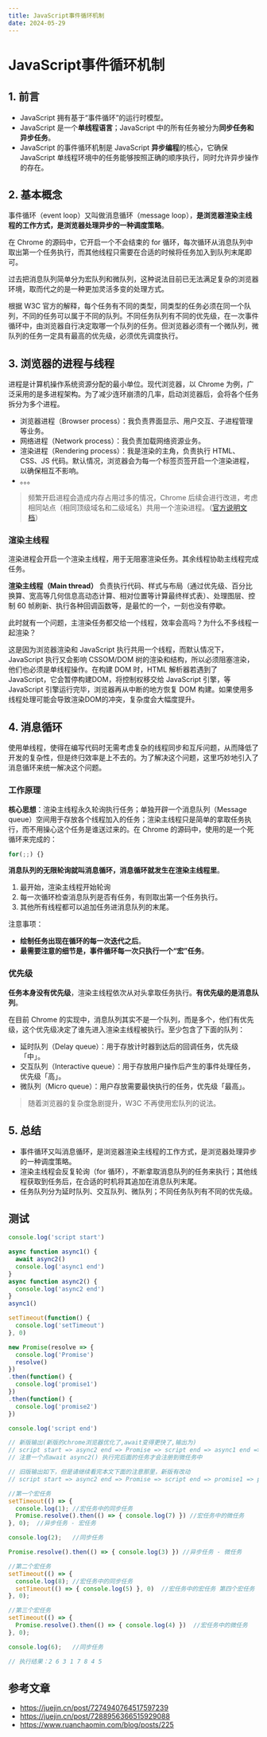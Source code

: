 ```yaml
---
title: JavaScript事件循环机制
date: 2024-05-29
---
```


# JavaScript事件循环机制



## 1. 前言

- JavaScript 拥有基于“事件循环”的运行时模型。
- JavaScript 是一个**单线程语言**；JavaScript 中的所有任务被分为**同步任务和异步任务**。
- JavaScript 的事件循环机制是 JavaScript **异步编程**的核心，它确保 JavaScript 单线程环境中的任务能够按照正确的顺序执行，同时允许异步操作的存在。



## 2. 基本概念

事件循环（event loop）又叫做消息循环（message loop），**是浏览器渲染主线程的工作方式，是浏览器处理异步的一种调度策略**。

在 Chrome 的源码中，它开启一个不会结束的 for 循环，每次循环从消息队列中取出第一个任务执行，而其他线程只需要在合适的时候将任务加入到队列末尾即可。

过去把消息队列简单分为宏队列和微队列，这种说法目前已无法满足复杂的浏览器环境，取而代之的是一种更加灵活多变的处理方式。

根据 W3C 官方的解释，每个任务有不同的类型，同类型的任务必须在同一个队列，不同的任务可以属于不同的队列。不同任务队列有不同的优先级，在一次事件循环中，由浏览器自行决定取哪一个队列的任务。但浏览器必须有一个微队列，微队列的任务一定具有最高的优先级，必须优先调度执行。



## 3. 浏览器的进程与线程

进程是计算机操作系统资源分配的最小单位。现代浏览器，以 Chrome 为例，广泛采用的是多进程架构。为了减少连环崩溃的几率，启动浏览器后，会将各个任务拆分为多个进程。

- 浏览器进程（Browser process）：我负责界面显示、用户交互、子进程管理等业务。
- 网络进程（Network process）：我负责加载网络资源业务。
- 渲染进程（Rendering process）：我是渲染的主角，负责执行 HTML、CSS、JS 代码。默认情况，浏览器会为每一个标签页签开启一个渲染进程，以确保相互不影响。
- 。。。

> 频繁开启进程会造成内存占用过多的情况，Chrome 后续会进行改进，考虑相同站点（相同顶级域名和二级域名）共用一个渲染进程。（[官方说明文档](https://chromium.googlesource.com/chromium/src/+/main/docs/process_model_and_site_isolation.md#Modes-and-Availability)）



### 渲染主线程

渲染进程会开启一个渲染主线程，用于无阻塞渲染任务。其余线程协助主线程完成任务。

**渲染主线程（Main thread）** 负责执行代码、样式与布局（通过优先级、百分比换算、宽高等几何信息高动态计算、相对位置等计算最终样式表）、处理图层、控制 60 帧刷新、执行各种回调函数等，是最忙的一个，一刻也没有停歇。

此时就有一个问题，主渲染任务都交给一个线程，效率会高吗？为什么不多线程一起渲染？

这是因为浏览器渲染和 JavaScript 执行共用一个线程，而默认情况下， JavaScript 执行又会影响 CSSOM/DOM 树的渲染和结构，所以必须阻塞渲染，他们也必须是单线程操作。在构建 DOM 时，HTML 解析器若遇到了 JavaScript，它会暂停构建DOM，将控制权移交给 JavaScript 引擎，等 JavaScript 引擎运行完毕，浏览器再从中断的地方恢复 DOM 构建。如果使用多线程处理可能会导致渲染DOM的冲突，复杂度会大幅度提升。



## 4. 消息循环

使用单线程，使得在编写代码时无需考虑复杂的线程同步和互斥问题，从而降低了开发的复杂性，但是终归效率是上不去的。为了解决这个问题，这里巧妙地引入了消息循环来统一解决这个问题。

### 工作原理

**核心思想**：渲染主线程永久轮询执行任务；单独开辟一个消息队列（Message queue）空间用于存放各个线程加入的任务；渲染主线程只是简单的拿取任务执行，而不用操心这个任务是谁送过来的。在 Chrome 的源码中，使用的是一个死循环来完成的：

```javascript
for(;;) {}
```

**消息队列的无限轮询就叫消息循环，消息循环就发生在渲染主线程里**。

1. 最开始，渲染主线程开始轮询
2. 每一次循环检查消息队列是否有任务，有则取出第一个任务执行。
3. 其他所有线程都可以追加任务进消息队列的末尾。

注意事项：

- **绘制任务出现在循环的每一次迭代之后**。
- **最需要注意的细节是，事件循环每一次只执行一个“宏”任务**。



### 优先级

**任务本身没有优先级**，渲染主线程依次从对头拿取任务执行。**有优先级的是消息队列**。

在目前 Chrome 的实现中，消息队列其实不是一个队列，而是多个，他们有优先级，这个优先级决定了谁先进入渲染主线程被执行。至少包含了下面的队列：

- 延时队列（Delay queue）：用于存放计时器到达后的回调任务，优先级「中」。
- 交互队列（Interactive queue）：用于存放用户操作后产生的事件处理任务，优先级「高」。
- 微队列（Micro queue）：用户存放需要最快执行的任务，优先级「最高」。

> 随着浏览器的复杂度急剧提升，W3C 不再使用宏队列的说法。



## 5. 总结

- 事件循环又叫消息循环，是浏览器渲染主线程的工作方式，是浏览器处理异步的一种调度策略。
- 渲染主线程会反复轮询（for 循环），不断拿取消息队列的任务来执行；其他线程获取到任务后，在合适的时机将其追加在消息队列末尾。
- 任务队列分为延时队列、交互队列、微队列；不同任务队列有不同的优先级。



## 测试

```javascript
console.log('script start')

async function async1() {
  await async2() 
  console.log('async1 end')
}
async function async2() {
  console.log('async2 end')
}
async1()

setTimeout(function() {
  console.log('setTimeout')
}, 0)

new Promise(resolve => {
  console.log('Promise')
  resolve()
})
.then(function() {
  console.log('promise1')
})
.then(function() {
  console.log('promise2')
})

console.log('script end')

// 新版输出(新版的chrome浏览器优化了,await变得更快了,输出为)
// script start => async2 end => Promise => script end => async1 end => promise1 => promise2  => setTimeout
// 注意一个点await async2() 执行完后面的任务才会注册到微任务中

// 旧版输出如下，但是请继续看完本文下面的注意那里，新版有改动
// script start => async2 end => Promise => script end => promise1 => promise2 => **async1 end** => setTimeout 
```

```javascript
//第一个宏任务
setTimeout(() => {
  console.log(1); //宏任务中的同步任务
  Promise.resolve().then(() => { console.log(7) }) //宏任务中的微任务
}, 0);  //异步任务 - 宏任务

console.log(2);   //同步任务

Promise.resolve().then(() => { console.log(3) }) //异步任务 - 微任务

//第二个宏任务
setTimeout(() => { 
  console.log(8); //宏任务中的同步任务
  setTimeout(() => { console.log(5) }, 0)  //宏任务中的宏任务 第四个宏任务
}, 0);

//第三个宏任务
setTimeout(() => { 
  Promise.resolve().then(() => { console.log(4) })  //宏任务中的微任务
}, 0);

console.log(6);   //同步任务

// 执行结果：2 6 3 1 7 8 4 5
```



## 参考文章

- https://juejin.cn/post/7274940764517597239
- https://juejin.cn/post/7288956366515929088
- https://www.ruanchaomin.com/blog/posts/225



